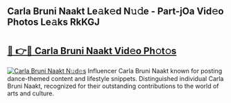 ## Carla Bruni Naakt Le𝚊k𝚎d N𝚞𝚍e - Part-jOa Vid𝚎o Photos Le𝚊ks RkKGJ

# <h2><a href="http://fb9t2i8.evod.top/?m=Carla+Bruni+Naakt">🔗 👉🔴 Carla Bruni Naakt Vid𝚎o Ph𝚘t𝚘s</a></h2>

[![Carla Bruni Naakt N𝚞d𝚎s](https://i.imgur.com/8V9OHl7.gif)](http://fb9t2i8.evod.top/?m=Carla+Bruni+Naakt)
Influencer Carla Bruni Naakt known for posting dance-themed content and lifestyle snippets. Distinguished individual Carla Bruni Naakt, recognized for their outstanding contributions to the world of arts and culture. 
